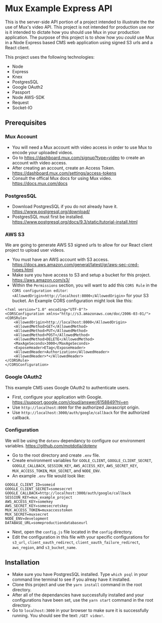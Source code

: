 # Mux Example Express API
This is the server-side API portion of a project intended to illustrate the the use of Mux's video API. This project is not intended for production use nor is it intended to dictate how you should use Mux in your production application. The purpose of this project is to show how you _could_ use Mux in a Node Express based CMS web application using signed S3 urls and a React client.

This project uses the following technologies:

* Node
* Express
* Knex
* PostgresSQL
* Google OAuth2
* Passport
* Node AWS-SDK
* Request
* Socket-IO

## Prerequisites

### Mux Account
* You will need a Mux account with video access in order to use Mux to encode your uploaded videos.
* Go to https://dashboard.mux.com/signup?type=video to create an account with video access.
* After creating an account, create an Access Token. https://dashboard.mux.com/settings/access-tokens
* Consult the offical Mux docs for using Mux video. https://docs.mux.com/docs

### PostgresSQL
* Download PostgresSQL if you do not already have it. https://www.postgresql.org/download/
* PostgresSQL must first be installed. https://www.postgresql.org/docs/9.3/static/tutorial-install.html

### AWS S3
We are going to generate AWS S3 signed urls to allow for our React client project to upload user videos.
* You must have an AWS account with S3 access. https://docs.aws.amazon.com/general/latest/gr/aws-sec-cred-types.html
* Make sure you have access to S3 and setup a bucket for this project. https://aws.amazon.com/s3/
* Within the `Permissions` section, you will want to add this `CORS Rule` in the `CORS configuration editor`: `<AllowedOrigin>http://localhost:8000</AllowedOrigin>` for your S3 bucket.
An Example CORS configuration might look like this:
```
<?xml version="1.0" encoding="UTF-8"?>
<CORSConfiguration xmlns="http://s3.amazonaws.com/doc/2006-03-01/">
<CORSRule>
    <AllowedOrigin>http://localhost:8000</AllowedOrigin>
    <AllowedMethod>GET</AllowedMethod>
    <AllowedMethod>PUT</AllowedMethod>
    <AllowedMethod>POST</AllowedMethod>
    <AllowedMethod>DELETE</AllowedMethod>
    <MaxAgeSeconds>3000</MaxAgeSeconds>
    <ExposeHeader>ETag</ExposeHeader>
    <AllowedHeader>Authorization</AllowedHeader>
    <AllowedHeader>*</AllowedHeader>
</CORSRule>
</CORSConfiguration>
```

### Google OAuth2
This example CMS uses Google OAuth2 to authenticate users.
* First, configure your application with Google. https://support.google.com/cloud/answer/6158849?hl=en
* Use `http://localhost:8000` for the authorized Javascript origin.
* Use `http://localhost:3000/auth/google/callback` for the authorized callback.

### Configuration
We will be using the `dotenv` dependancy to configure our environment variables. https://github.com/motdotla/dotenv
* Go to the root directory and create `.env` file.
* Create environment variables for `GOOLE_CLIENT`, `GOOGLE_CLIENT_SECRET`, `GOOGLE_CALLBACK`, `SESSION_KEY`, `AWS_ACCESS_KEY`, `AWS_SECRET_KEY`, `MUX_ACCESS_TOKEN`, `MUX_SECRET`, and `NODE_ENV`.
* An example `.env` file would look like:
```
GOOGLE_CLIENT_ID=someid
GOOGLE_CLIENT_SECRET=somesecret
GOOGLE_CALLBACK=http://localhost:3000/auth/google/callback
SESSION_KEY=mux_example_project
AWS_ACCESS_KEY=somekey
AWS_SECRET_KEY=somesecretskey
MUX_ACCESS_TOKEN=muxaccesstoken
MUX_SECRET=muxsecret
NODE_ENV=development
DATABASE_URL=someproductiondatabaseurl
```
* Next, open the `config.js` file located in the `config` directory.
* Edit the configuration in this file with your specific configurations for `s3_url`, `client_oauth_redirect`, `client_oauth_failure_redirect`, `aws_region`, and `s3_bucket_name`.

## Installation
* Make sure you have PostgresSQL installed. Type `which psql` in your command line terminal to see if you alreay have it installed.
* Clone this project and use the `yarn install` command in the root directory.
* After all of the dependancies have successfully installed and your configurations have been set, use the `yarn start` command in the root directory.
* Go to `localhost:3000` in your browser to make sure it is successfully running. You should see the text: `/GET video!`.
